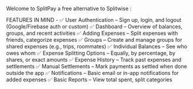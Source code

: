 Welcome to SplitPay a free alternative to Splitwise :

FEATURES IN MIND -
✅ User Authentication – Sign up, login, and logout (Google/Firebase auth or custom)
✅ Dashboard – Overview of balances, groups, and recent activities
✅ Adding Expenses – Split expenses with friends, categorize expenses
✅ Groups – Create and manage groups for shared expenses (e.g., trips, roommates)
✅ Individual Balances – See who owes whom
✅ Expense Splitting Options – Equally, by percentage, by shares, or exact amounts
✅ Expense History – Track past expenses and settlements
✅ Manual Settlements – Mark payments as settled when done outside the app
✅ Notifications – Basic email or in-app notifications for added expenses
✅ Basic Reports – View total spent, split categories
